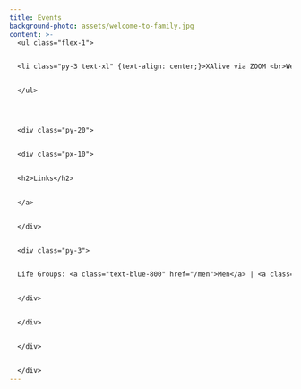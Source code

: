 ```yaml
---
title: Events
background-photo: assets/welcome-to-family.jpg
content: >-
  <ul class="flex-1">


  <li class="py-3 text-xl" {text-align: center;}>XAlive via ZOOM <br>Wednesdays @ 7:30 PM </li>


  </ul>




  <div class="py-20">


  <div class="px-10">


  <h2>Links</h2>


  </a>


  </div>


  <div class="py-3">


  Life Groups: <a class="text-blue-800" href="/men">Men</a> | <a class="text-blue-800" href="/women">Women</a>


  </div>


  </div>


  </div>


  </div>
---
```

